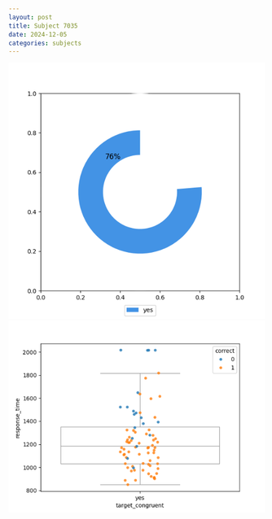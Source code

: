 ```yaml
---
layout: post
title: Subject 7035
date: 2024-12-05
categories: subjects
---
```


![](data/7035/run-3/7035_accuracy_target_congruence.png)
![](data/7035/run-3/7035_rt_congruence.png)
